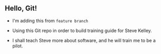 ## Hello, Git!

- I'm adding this from `feature branch`

- Using this Git repo in order to build training guide for Steve Kelley.
- I shall teach Steve more about software, and he will train me to be a pilot.
